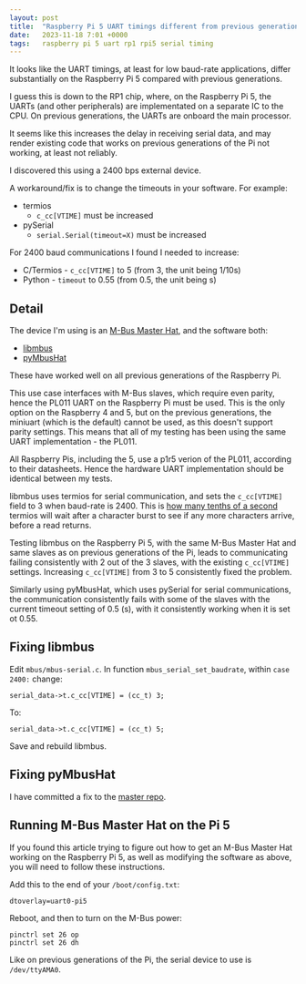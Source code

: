 ```yaml
---
layout: post
title:  "Raspberry Pi 5 UART timings different from previous generations"
date:   2023-11-18 7:01 +0000
tags:   raspberry pi 5 uart rp1 rpi5 serial timing
---
```


It looks like the UART timings, at least for low baud-rate applications, differ substantially on the Raspberry Pi 5 compared with previous generations.

I guess this is down to the RP1 chip, where, on the Raspberry Pi 5, the UARTs (and other peripherals) are implementated on a separate IC to the CPU.  On previous generations, the UARTs are onboard the main processor.

It seems like this increases the delay in receiving serial data, and may render existing code that works on previous generations of the Pi not working, at least not reliably.

I discovered this using a 2400 bps external device.

A workaround/fix is to change the timeouts in your software.  For example:

* termios
  * ```c_cc[VTIME]``` must be increased
* pySerial
  * ```serial.Serial(timeout=X)``` must be increased

For 2400 baud communications I found I needed to increase:
* C/Termios - ```c_cc[VTIME]``` to 5 (from 3, the unit being 1/10s)
* Python - ```timeout``` to 0.55 (from 0.5, the unit being s)

## Detail

The device I'm using is an [M-Bus Master Hat](https://www.packom.net/product/m-bus-master-hat/), and the software both:
* [libmbus](https://github.com/rscada/libmbus)
* [pyMbusHat](https://github.com/packom/pyMbusHat)

These have worked well on all previous generations of the Raspberry Pi.

This use case interfaces with M-Bus slaves, which require even parity, hence the PL011 UART on the Raspberry Pi must be used.  This is the only option on the Raspberry 4 and 5, but on the previous generations, the miniuart (which is the default) cannot be used, as this doesn't support parity settings.  This means that all of my testing has been using the same UART implementation - the PL011.

All Raspberry Pis, including the 5, use a p1r5 verion of the PL011, according to their datasheets.  Hence the hardware UART implementation should be identical between my tests.

libmbus uses termios for serial communication, and sets the ```c_cc[VTIME]``` field to 3 when baud-rate is 2400.  This is [how many tenths of a second](http://unixwiz.net/techtips/termios-vmin-vtime.html) termios will wait after a character burst to see if any more characters arrive, before a read returns.

Testing libmbus on the Raspberry Pi 5, with the same M-Bus Master Hat and same slaves as on previous generations of the Pi, leads to communicating failing consistently with 2 out of the 3 slaves, with the existing ```c_cc[VTIME]``` settings.  Increasing ```c_cc[VTIME]``` from 3 to 5 consistently fixed the problem.

Similarly using pyMbusHat, which uses pySerial for serial communications, the communication consistently fails with some of the slaves with the current timeout setting of 0.5 (s), with it consistently working when it is set ot 0.55.

## Fixing libmbus

Edit ```mbus/mbus-serial.c```.  In function ```mbus_serial_set_baudrate```, within ```case 2400:``` change:
```
serial_data->t.c_cc[VTIME] = (cc_t) 3;
```
To:
```
serial_data->t.c_cc[VTIME] = (cc_t) 5;
```

Save and rebuild libmbus.

## Fixing pyMbusHat

I have committed a fix to the [master repo](https://github.com/packom/pyMbusHat).

## Running M-Bus Master Hat on the Pi 5

If you found this article trying to figure out how to get an M-Bus Master Hat working on the Raspberry Pi 5, as well as modifying the software as above, you will need to follow these instructions.

Add this to the end of your ```/boot/config.txt```:
```
dtoverlay=uart0-pi5
```

Reboot, and then to turn on the M-Bus power:
```
pinctrl set 26 op
pinctrl set 26 dh
```

Like on previous generations of the Pi, the serial device to use is ```/dev/ttyAMA0```.